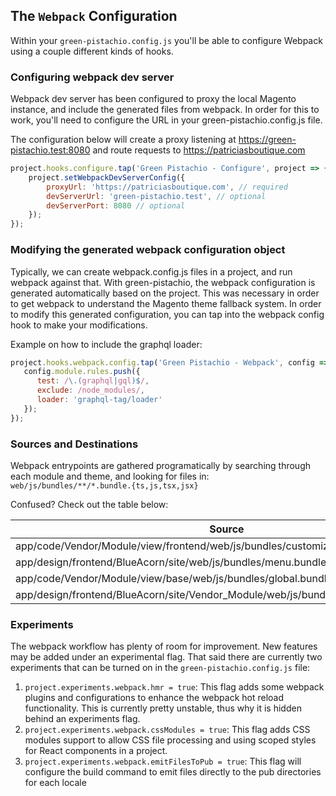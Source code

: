 ## The `Webpack` Configuration

Within your `green-pistachio.config.js` you'll be able to configure Webpack using a couple different kinds of hooks.

### Configuring webpack dev server

Webpack dev server has been configured to proxy the local Magento instance, and include the generated files from webpack. In order for this to work, you'll need to configure the URL in your green-pistachio.config.js file.

The configuration below will create a proxy listening at https://green-pistachio.test:8080 and route requests to https://patriciasboutique.com 

```javascript
project.hooks.configure.tap('Green Pistachio - Configure', project => {
    project.setWebpackDevServerConfig({
        proxyUrl: 'https://patriciasboutique.com', // required
        devServerUrl: 'green-pistachio.test', // optional
        devServerPort: 8080 // optional
    });
});
```

### Modifying the generated webpack configuration object

Typically, we can create webpack.config.js files in a project, and run webpack against that. With green-pistachio, the webpack configuration is generated automatically based on the project. This was necessary in order to get webpack to understand the Magento theme fallback system. In order to modify this generated configuration, you can tap into the webpack config hook to make your modifications. 

Example on how to include the graphql loader:

```javascript
project.hooks.webpack.config.tap('Green Pistachio - Webpack', config => {
   config.module.rules.push({
      test: /\.(graphql|gql)$/,
      exclude: /node_modules/,
      loader: 'graphql-tag/loader'
   });
});
```

### Sources and Destinations

Webpack entrypoints are gathered programatically by searching through each module and theme, and looking for files in: `web/js/bundles/**/*.bundle.{ts,js,tsx,jsx}`

Confused? Check out the table below:

[comment]: # (The table below was generated here: https://www.tablesgenerator.com/markdown_tables# It can be copy pasted into this generator for easy updating in the future)

| Source                                                                              | Destination                                                                |
|-------------------------------------------------------------------------------------|----------------------------------------------------------------------------|
| app/code/Vendor/Module/view/frontend/web/js/bundles/customizer.bundle.js            | app/code/Vendor/Module/view/frontend/web/js/customizer.bundle.js           |
| app/design/frontend/BlueAcorn/site/web/js/bundles/menu.bundle.ts                    | app/design/frontend/BlueAcorn/site/web/js/menu.bundle.js                   |
| app/code/Vendor/Module/view/base/web/js/bundles/global.bundle.jsx                   | app/code/Vendor/Module/view/base/web/js/global.bundle.js                   |
| app/design/frontend/BlueAcorn/site/Vendor_Module/web/js/bundles/checkout.bundle.tsx | app/design/frontend/BlueAcorn/site/Vendor_Module/web/js/checkout.bundle.js |

[comment]: # (End Table Generator Comment)

### Experiments

The webpack workflow has plenty of room for improvement. New features may be added under an experimental flag. That said
there are currently two experiments that can be turned on in the `green-pistachio.config.js` file:

1. `project.experiments.webpack.hmr = true`: This flag adds some webpack plugins and configurations to enhance the webpack 
hot reload functionality. This is currently pretty unstable, thus why it is hidden behind an experiments flag.
2. `project.experiments.webpack.cssModules = true`: This flag adds CSS modules support to allow CSS file processing and using
scoped styles for React components in a project. 
3. `project.experiments.webpack.emitFilesToPub = true`: This flag will configure the build command to emit files directly to the pub directories for each locale

